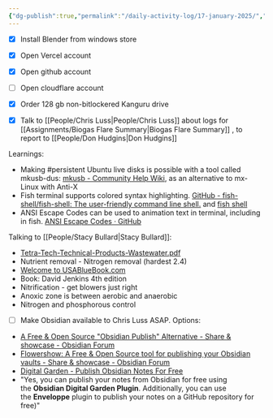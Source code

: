 ```yaml
---
{"dg-publish":true,"permalink":"/daily-activity-log/17-january-2025/","created":"2025-01-17T06:59:51.322-06:00"}
---
```


- [x] Install Blender from windows store
- [x] Open Vercel account
- [x] Open github account
- [ ] Open cloudflare account
- [x] Order 128 gb non-bitlockered Kanguru drive
- [x] Talk to [[People/Chris Luss\|People/Chris Luss]] about logs for [[Assignments/Biogas Flare Summary\|Biogas Flare Summary]] , to report to [[People/Don Hudgins\|Don Hudgins]]


Learnings:
- Making #persistent Ubuntu live disks is possible with a tool called mkusb-dus: [mkusb - Community Help Wiki](https://help.ubuntu.com/community/mkusb), as an alternative to mx-Linux with Anti-X
- Fish terminal supports colored syntax highlighting. [GitHub - fish-shell/fish-shell: The user-friendly command line shell.](https://github.com/fish-shell/fish-shell) and [fish shell](https://fishshell.com/)
- ANSI Escape Codes can be used to animation text in terminal, including in fish. [ANSI Escape Codes · GitHub](https://gist.github.com/fnky/458719343aabd01cfb17a3a4f7296797)

Talking to [[People/Stacy Bullard\|Stacy Bullard]]:
- [Tetra-Tech-Technical-Products-Wastewater.pdf](https://www.tetratech.com/wp-content/uploads/2024/01/Tetra-Tech-Technical-Products-Wastewater.pdf)
- Nutrient removal - Nitrogen removal (hardest 2.4)
- [Welcome to USABlueBook.com](https://www.usabluebook.com/)
- Book: David Jenkins 4th edition
- Nitrification - get blowers just right
- Anoxic zone is between  aerobic and anaerobic
- Nitrogen and phosphorous control

- [ ]  Make Obsidian available to Chris Luss ASAP.
Options:
- [A Free & Open Source "Obsidian Publish" Alternative - Share & showcase - Obsidian Forum](https://forum.obsidian.md/t/a-free-open-source-obsidian-publish-alternative/36178)
- [Flowershow: A Free & Open Source tool for publishing your Obsidian vaults - Share & showcase - Obsidian Forum](https://forum.obsidian.md/t/flowershow-a-free-open-source-tool-for-publishing-your-obsidian-vaults/41966)
- [Digital Garden - Publish Obsidian Notes For Free](https://dg-docs.ole.dev/)
- "Yes, you can publish your notes from Obsidian for free using the **Obsidian Digital Garden Plugin**. Additionally, you can use the **Enveloppe** plugin to publish your notes on a GitHub repository for free)"

